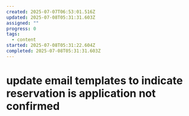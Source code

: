 ```yaml
---
created: 2025-07-07T06:53:01.516Z
updated: 2025-07-08T05:31:31.603Z
assigned: ""
progress: 0
tags:
  - content
started: 2025-07-08T05:31:22.604Z
completed: 2025-07-08T05:31:31.603Z
---
```


# update email templates to indicate reservation is application not confirmed
